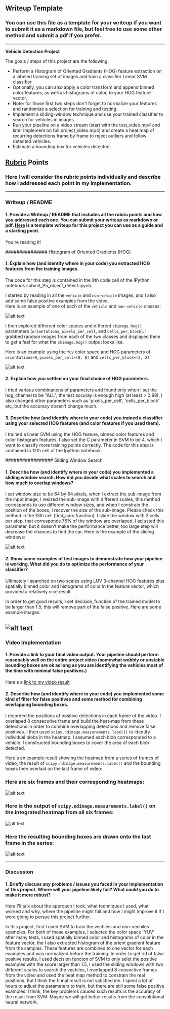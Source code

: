 ## Writeup Template
### You can use this file as a template for your writeup if you want to submit it as a markdown file, but feel free to use some other method and submit a pdf if you prefer.

---

**Vehicle Detection Project**

The goals / steps of this project are the following:

* Perform a Histogram of Oriented Gradients (HOG) feature extraction on a labeled training set of images and train a classifier Linear SVM classifier
* Optionally, you can also apply a color transform and append binned color features, as well as histograms of color, to your HOG feature vector. 
* Note: for those first two steps don't forget to normalize your features and randomize a selection for training and testing.
* Implement a sliding-window technique and use your trained classifier to search for vehicles in images.
* Run your pipeline on a video stream (start with the test_video.mp4 and later implement on full project_video.mp4) and create a heat map of recurring detections frame by frame to reject outliers and follow detected vehicles.
* Estimate a bounding box for vehicles detected.

[//]: # (Image References)
[image1]: ./my_mexamples/car_not_car.png
[image2]: ./my_examples/HOG_example.jpg
[image3]: ./my_examples/sliding_windows.jpg
[image4]: ./my_examples/sliding_window.jpg
[image5]: ./my_examples/bboxes_and_heat.png
[image6]: ./my_examples/labels_map.png
[image7]: ./my_examples/output_bboxes.png
[video1]: ./output_project_video.mp4

## [Rubric](https://review.udacity.com/#!/rubrics/513/view) Points
### Here I will consider the rubric points individually and describe how I addressed each point in my implementation.  

---
### Writeup / README

#### 1. Provide a Writeup / README that includes all the rubric points and how you addressed each one.  You can submit your writeup as markdown or pdf.  [Here](https://github.com/udacity/CarND-Vehicle-Detection/blob/master/writeup_template.md) is a template writeup for this project you can use as a guide and a starting point.  

You're reading it!

############### Histogram of Oriented Gradients (HOG)

#### 1. Explain how (and identify where in your code) you extracted HOG features from the training images.

The code for this step is contained in the 9th code cell of the IPython notebook submit_P5_object_detect.ipynb.  

I started by reading in all the `vehicle` and `non-vehicle` images, and I also add some false positive examples from the video.  
Here is an example of one of each of the `vehicle` and `non-vehicle` classes:

![alt text][image1]

I then explored different color spaces and different `skimage.hog()` parameters (`orientations`, `pixels_per_cell`, and `cells_per_block`).  I grabbed random images from each of the two classes and displayed them to get a feel for what the `skimage.hog()` output looks like.

Here is an example using the `YUV` color space and HOG parameters of `orientations=9`, `pixels_per_cell=(8, 8)` and `cells_per_block=(2, 2)`:


![alt text][image2]

#### 2. Explain how you settled on your final choice of HOG parameters.

I tried various combinations of parameters and found only when I set the hog_channel to be "ALL", the test accuray is enough high (at least > 0.98), I also changed other
parameters such as 'pixels_per_cell', 'cells_per_block' etc, but the accuracy doesn't change much.

#### 3. Describe how (and identify where in your code) you trained a classifier using your selected HOG features (and color features if you used them).

I trained a linear SVM using the HOG feature, binned color features and color histogram features. I also set the C parameter in SVM to be 4, 
which I want to classify more training points correctly. The code for this step is contained in 12th cell of the Ipython notebook.

################# Sliding Window Search

#### 1. Describe how (and identify where in your code) you implemented a sliding window search.  How did you decide what scales to search and how much to overlap windows?


I set window size to be 64 by 64 pixels, when I extract the sub-image from the input image, I resized the sub-image with different scales, this method corresponds to use
different window sizes, and when I constrain the position of the boxes, I recover the size of the sub-image. Please check this method in the 13th cell (find_cars function).
I slide the window with 2 cells per step, that corresponds 75% of the window are overlaped. I adjusted this parameter, but it doesn't make the performance better, too large
step will decrease the chances to find the car. Here is the example of the sliding windows:

![alt text][image3]

#### 2. Show some examples of test images to demonstrate how your pipeline is working.  What did you do to optimize the performance of your classifier?

Ultimately I searched on two scales using LUV 3-channel HOG features plus spatially binned color and histograms of color in the feature vector, which 
provided a relatively nice result.  

In order to get good results, I set decision_function of the trained model to be larger than 1.5, this will remove part of the false positive.
Here are some example images:

![alt text][image4]
---

### Video Implementation

#### 1. Provide a link to your final video output.  Your pipeline should perform reasonably well on the entire project video (somewhat wobbly or unstable bounding boxes are ok as long as you are identifying the vehicles most of the time with minimal false positives.)
Here's a [link to my video result](./project_video.mp4)


#### 2. Describe how (and identify where in your code) you implemented some kind of filter for false positives and some method for combining overlapping bounding boxes.

I recorded the positions of positive detections in each frame of the video. I overlaped 8 consecutive frame and build the heat-map from these detections in order to combine
overlapping detections and remove false positives. I then used `scipy.ndimage.measurements.label()` to identify individual blobs in the heatmap.  I  assumed each blob corresponded to a vehicle.  I constructed bounding boxes to cover the area of each blob detected.  

Here's an example result showing the heatmap from a series of frames of video, the result of `scipy.ndimage.measurements.label()` and the bounding boxes then overlaid on the last frame of video:

### Here are six frames and their corresponding heatmaps:

![alt text][image5]

### Here is the output of `scipy.ndimage.measurements.label()` on the integrated heatmap from all six frames:
![alt text][image6]

### Here the resulting bounding boxes are drawn onto the last frame in the series:
![alt text][image7]



---

### Discussion

#### 1. Briefly discuss any problems / issues you faced in your implementation of this project.  Where will your pipeline likely fail?  What could you do to make it more robust?

Here I'll talk about the approach I took, what techniques I used, what worked and why, where the pipeline might fail and how I might improve it if I were going to pursue this project further.  


In this project, first I used SVM to train the vechiles and non-vechiles examples. For both of these examples, I selected the color space 'YUV' after many tests, I used spatially binned color and histograms of color in the feature vector, the I also extracted histogram of the orient gradient feature from the samples. These features are combined to one vector for
each examples and was normalized before the training. In order to get rid of false positive results, I used decision functon of SVM to only selet the positive examples 
with the score larger than 1.5, I used the sliding windows with two different scales to search the vechiles, I overlapped 8 consective frames from the video and used the 
heat map method to constrain the real positions. But I think the finnal result is not satisfied me. I spent a lot of hours to adjust the parameters to train, but there are
still some false positive examples. I think, the key problems caused such results is the accuracy of the result from SVM. Maybe we will get better results from the convolutional neural network. 


